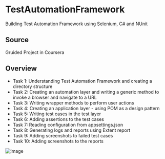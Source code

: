 # TestAutomationFramework
Building Test Automation Framework using Selenium, C# and NUnit

## Source
Gruided Project in Coursera 
## Overview
- Task 1: Understanding Test Automation Framework and creating a directory structure
- Task 2: Creating an automation layer and writing a generic method to invoke a browser and navigate to a URL
- Task 3: Writing wrapper methods to perform user actions
- Task 4: Creating an application layer - using POM as a design pattern
- Task 5: Writing test cases in the test layer
- Task 6: Adding assertions to the test cases
- Task 7: Reading configuration from appsettings.json
- Task 8: Generating logs and reports using Extent report
- Task 9: Adding screenshots to failed test cases
- Task 10: Adding screenshots to the reports

![image](https://github.com/josen11/TestAutomationFramework/assets/13191252/c5747762-41de-4934-8b69-3254d7185d47)
